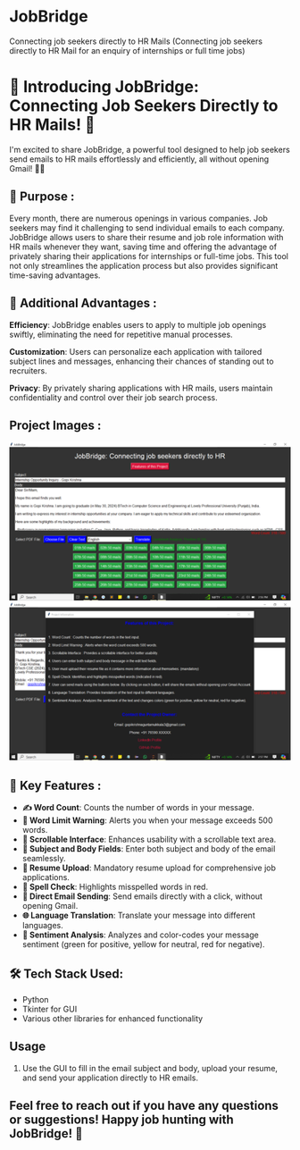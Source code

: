 # JobBridge
Connecting job seekers directly to HR Mails (Connecting job seekers directly to HR Mail for an enquiry of internships or full time jobs)

# 🚀 Introducing JobBridge: Connecting Job Seekers Directly to HR Mails! 🚀

I'm excited to share JobBridge, a powerful tool designed to help job seekers send emails to HR mails effortlessly and efficiently, all without opening Gmail! 📧✨

## 📧 Purpose :
Every month, there are numerous openings in various companies. Job seekers may find it challenging to send individual emails to each company. JobBridge allows users to share their resume and job role information with HR mails whenever they want, saving time and offering the advantage of privately sharing their applications for internships or full-time jobs. This tool not only streamlines the application process but also provides significant time-saving advantages.

## 📧 Additional Advantages :

**Efficiency**: JobBridge enables users to apply to multiple job openings swiftly, eliminating the need for repetitive manual processes.

**Customization**: Users can personalize each application with tailored subject lines and messages, enhancing their chances of standing out to recruiters.

**Privacy**: By privately sharing applications with HR mails, users maintain confidentiality and control over their job search process.

## Project Images :
![Project Image 1](project_images/0.png)
![Project Image 2](project_images/1.png)


## 🌟 Key Features :

- **✍️ Word Count**: Counts the number of words in your message.
- **🚨 Word Limit Warning**: Alerts you when your message exceeds 500 words.
- **📜 Scrollable Interface**: Enhances usability with a scrollable text area.
- **📝 Subject and Body Fields**: Enter both subject and body of the email seamlessly.
- **📎 Resume Upload**: Mandatory resume upload for comprehensive job applications.
- **🔴 Spell Check**: Highlights misspelled words in red.
- **🚀 Direct Email Sending**: Send emails directly with a click, without opening Gmail.
- **🌐 Language Translation**: Translate your message into different languages.
- **💬 Sentiment Analysis**: Analyzes and color-codes your message sentiment (green for positive, yellow for neutral, red for negative).

## 🛠️ Tech Stack Used:
- Python
- Tkinter for GUI
- Various other libraries for enhanced functionality

## Usage

1. Use the GUI to fill in the email subject and body, upload your resume, and send your application directly to HR emails.

## **Feel free to reach out if you have any questions or suggestions! Happy job hunting with JobBridge!** 🚀
